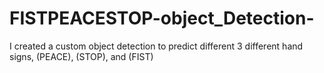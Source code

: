 # FISTPEACESTOP-object_Detection-
I created a custom object detection to predict different 3 different hand signs, (PEACE), (STOP), and (FIST)

